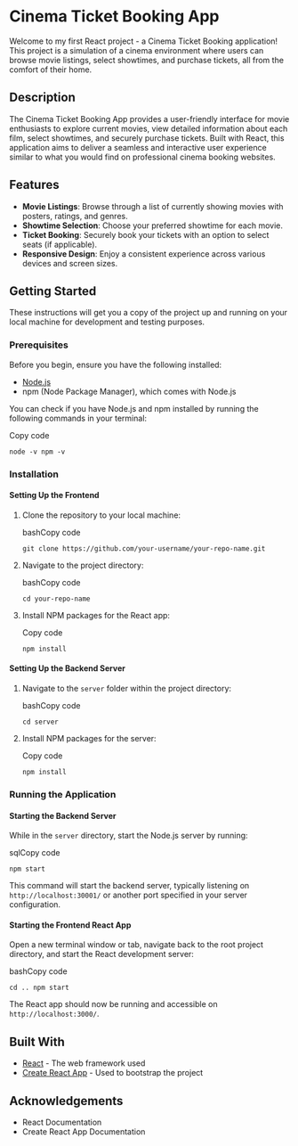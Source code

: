 Cinema Ticket Booking App
=========================

Welcome to my first React project - a Cinema Ticket Booking application! This project is a simulation of a cinema environment where users can browse movie listings, select showtimes, and purchase tickets, all from the comfort of their home.

Description
-----------

The Cinema Ticket Booking App provides a user-friendly interface for movie enthusiasts to explore current movies, view detailed information about each film, select showtimes, and securely purchase tickets. Built with React, this application aims to deliver a seamless and interactive user experience similar to what you would find on professional cinema booking websites.

Features
--------

*   **Movie Listings**: Browse through a list of currently showing movies with posters, ratings, and genres.
*   **Showtime Selection**: Choose your preferred showtime for each movie.
*   **Ticket Booking**: Securely book your tickets with an option to select seats (if applicable).
*   **Responsive Design**: Enjoy a consistent experience across various devices and screen sizes.

Getting Started
---------------

These instructions will get you a copy of the project up and running on your local machine for development and testing purposes.

### Prerequisites

Before you begin, ensure you have the following installed:

*   [Node.js](https://nodejs.org/)
*   npm (Node Package Manager), which comes with Node.js

You can check if you have Node.js and npm installed by running the following commands in your terminal:

Copy code

`node -v npm -v`

### Installation

#### Setting Up the Frontend

1.  Clone the repository to your local machine:
    
    bashCopy code
    
    `git clone https://github.com/your-username/your-repo-name.git`
    
2.  Navigate to the project directory:
    
    bashCopy code
    
    `cd your-repo-name`
    
3.  Install NPM packages for the React app:
    
    Copy code
    
    `npm install`
    

#### Setting Up the Backend Server

1.  Navigate to the `server` folder within the project directory:
    
    bashCopy code
    
    `cd server`
    
2.  Install NPM packages for the server:
    
    Copy code
    
    `npm install`
    

### Running the Application

#### Starting the Backend Server

While in the `server` directory, start the Node.js server by running:

sqlCopy code

`npm start`

This command will start the backend server, typically listening on `http://localhost:30001/` or another port specified in your server configuration.

#### Starting the Frontend React App

Open a new terminal window or tab, navigate back to the root project directory, and start the React development server:

bashCopy code

`cd .. npm start`

The React app should now be running and accessible on `http://localhost:3000/`.


Built With
----------

*   [React](https://reactjs.org/) - The web framework used
*   [Create React App](https://create-react-app.dev/) - Used to bootstrap the project


Acknowledgements
----------------

*   React Documentation
*   Create React App Documentation

